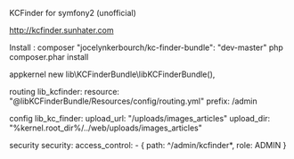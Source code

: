 KCFinder for symfony2 (unofficial)

http://kcfinder.sunhater.com

Install :
composer
"jocelynkerbourch/kc-finder-bundle": "dev-master"
php composer.phar install 

appkernel
new lib\KCFinderBundle\libKCFinderBundle(),

routing
lib_kcfinder: 
    resource: "@libKCFinderBundle/Resources/config/routing.yml" 
    prefix: /admin

config
lib_kc_finder:
    upload_url: "/uploads/images_articles"
    upload_dir: "%kernel.root_dir%/../web/uploads/images_articles"

security 
security:
    access_control:
        - { path: ^/admin/kcfinder*, role: ADMIN }